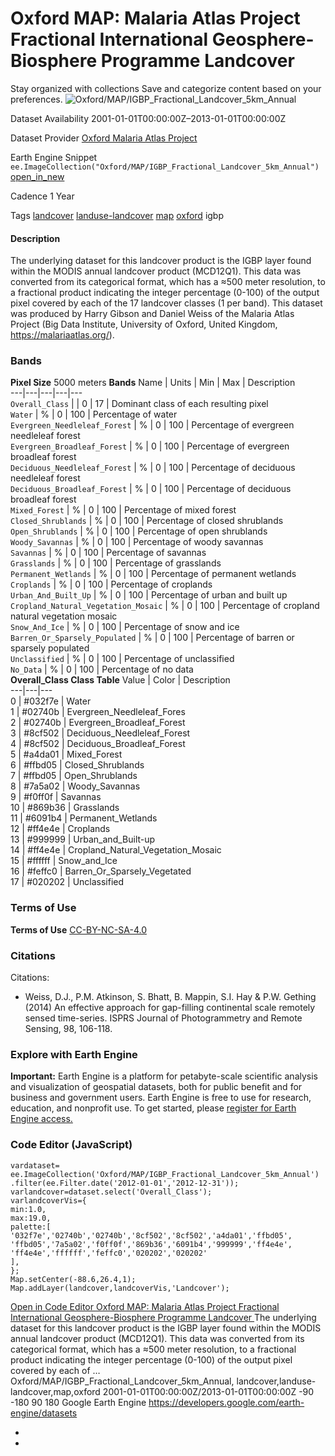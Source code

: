  
#  Oxford MAP: Malaria Atlas Project Fractional International Geosphere-Biosphere Programme Landcover 
Stay organized with collections  Save and categorize content based on your preferences. 
![Oxford/MAP/IGBP_Fractional_Landcover_5km_Annual](https://developers.google.com/earth-engine/datasets/images/Oxford/Oxford_MAP_IGBP_Fractional_Landcover_5km_Annual_sample.png) 

Dataset Availability
    2001-01-01T00:00:00Z–2013-01-01T00:00:00Z 

Dataset Provider
     [ Oxford Malaria Atlas Project ](https://malariaatlas.org/) 

Earth Engine Snippet
     `    ee.ImageCollection("Oxford/MAP/IGBP_Fractional_Landcover_5km_Annual")   ` [ open_in_new ](https://code.earthengine.google.com/?scriptPath=Examples:Datasets/Oxford/Oxford_MAP_IGBP_Fractional_Landcover_5km_Annual) 

Cadence
    1 Year 

Tags
     [landcover](https://developers.google.com/earth-engine/datasets/tags/landcover) [landuse-landcover](https://developers.google.com/earth-engine/datasets/tags/landuse-landcover) [map](https://developers.google.com/earth-engine/datasets/tags/map) [oxford](https://developers.google.com/earth-engine/datasets/tags/oxford)
igbp
#### Description
The underlying dataset for this landcover product is the IGBP layer found within the MODIS annual landcover product (MCD12Q1). This data was converted from its categorical format, which has a ≈500 meter resolution, to a fractional product indicating the integer percentage (0-100) of the output pixel covered by each of the 17 landcover classes (1 per band).
This dataset was produced by Harry Gibson and Daniel Weiss of the Malaria Atlas Project (Big Data Institute, University of Oxford, United Kingdom, <https://malariaatlas.org/>).
### Bands
**Pixel Size** 5000 meters 
**Bands**
Name | Units | Min | Max | Description  
---|---|---|---|---  
`Overall_Class` |  |  0  |  17  | Dominant class of each resulting pixel  
`Water` | % |  0  |  100  | Percentage of water  
`Evergreen_Needleleaf_Forest` | % |  0  |  100  | Percentage of evergreen needleleaf forest  
`Evergreen_Broadleaf_Forest` | % |  0  |  100  | Percentage of evergreen broadleaf forest  
`Deciduous_Needleleaf_Forest` | % |  0  |  100  | Percentage of deciduous needleleaf forest  
`Deciduous_Broadleaf_Forest` | % |  0  |  100  | Percentage of deciduous broadleaf forest  
`Mixed_Forest` | % |  0  |  100  | Percentage of mixed forest  
`Closed_Shrublands` | % |  0  |  100  | Percentage of closed shrublands  
`Open_Shrublands` | % |  0  |  100  | Percentage of open shrublands  
`Woody_Savannas` | % |  0  |  100  | Percentage of woody savannas  
`Savannas` | % |  0  |  100  | Percentage of savannas  
`Grasslands` | % |  0  |  100  | Percentage of grasslands  
`Permanent_Wetlands` | % |  0  |  100  | Percentage of permanent wetlands  
`Croplands` | % |  0  |  100  | Percentage of croplands  
`Urban_And_Built_Up` | % |  0  |  100  | Percentage of urban and built up  
`Cropland_Natural_Vegetation_Mosaic` | % |  0  |  100  | Percentage of cropland natural vegetation mosaic  
`Snow_And_Ice` | % |  0  |  100  | Percentage of snow and ice  
`Barren_Or_Sparsely_Populated` | % |  0  |  100  | Percentage of barren or sparsely populated  
`Unclassified` | % |  0  |  100  | Percentage of unclassified  
`No_Data` | % |  0  |  100  | Percentage of no data  
**Overall_Class Class Table**
Value | Color | Description  
---|---|---  
0 | #032f7e | Water  
1 | #02740b | Evergreen_Needleleaf_Fores  
2 | #02740b | Evergreen_Broadleaf_Forest  
3 | #8cf502 | Deciduous_Needleleaf_Forest  
4 | #8cf502 | Deciduous_Broadleaf_Forest  
5 | #a4da01 | Mixed_Forest  
6 | #ffbd05 | Closed_Shrublands  
7 | #ffbd05 | Open_Shrublands  
8 | #7a5a02 | Woody_Savannas  
9 | #f0ff0f | Savannas  
10 | #869b36 | Grasslands  
11 | #6091b4 | Permanent_Wetlands  
12 | #ff4e4e | Croplands  
13 | #999999 | Urban_and_Built-up  
14 | #ff4e4e | Cropland_Natural_Vegetation_Mosaic  
15 | #ffffff | Snow_and_Ice  
16 | #feffc0 | Barren_Or_Sparsely_Vegetated  
17 | #020202 | Unclassified  
### Terms of Use
**Terms of Use**
[CC-BY-NC-SA-4.0](https://spdx.org/licenses/CC-BY-NC-SA-4.0.html)
### Citations
Citations:
  * Weiss, D.J., P.M. Atkinson, S. Bhatt, B. Mappin, S.I. Hay & P.W. Gething (2014) An effective approach for gap-filling continental scale remotely sensed time-series. ISPRS Journal of Photogrammetry and Remote Sensing, 98, 106-118.


### Explore with Earth Engine
**Important:** Earth Engine is a platform for petabyte-scale scientific analysis and visualization of geospatial datasets, both for public benefit and for business and government users. Earth Engine is free to use for research, education, and nonprofit use. To get started, please [register for Earth Engine access.](https://console.cloud.google.com/earth-engine)
### Code Editor (JavaScript)
```
vardataset=
ee.ImageCollection('Oxford/MAP/IGBP_Fractional_Landcover_5km_Annual')
.filter(ee.Filter.date('2012-01-01','2012-12-31'));
varlandcover=dataset.select('Overall_Class');
varlandcoverVis={
min:1.0,
max:19.0,
palette:[
'032f7e','02740b','02740b','8cf502','8cf502','a4da01','ffbd05',
'ffbd05','7a5a02','f0ff0f','869b36','6091b4','999999','ff4e4e',
'ff4e4e','ffffff','feffc0','020202','020202'
],
};
Map.setCenter(-88.6,26.4,1);
Map.addLayer(landcover,landcoverVis,'Landcover');
```
[ Open in Code Editor ](https://code.earthengine.google.com/?scriptPath=Examples:Datasets/Oxford/Oxford_MAP_IGBP_Fractional_Landcover_5km_Annual)
[ Oxford MAP: Malaria Atlas Project Fractional International Geosphere-Biosphere Programme Landcover ](https://developers.google.com/earth-engine/datasets/catalog/Oxford_MAP_IGBP_Fractional_Landcover_5km_Annual)
The underlying dataset for this landcover product is the IGBP layer found within the MODIS annual landcover product (MCD12Q1). This data was converted from its categorical format, which has a ≈500 meter resolution, to a fractional product indicating the integer percentage (0-100) of the output pixel covered by each of …
Oxford/MAP/IGBP_Fractional_Landcover_5km_Annual, landcover,landuse-landcover,map,oxford 
2001-01-01T00:00:00Z/2013-01-01T00:00:00Z
-90 -180 90 180 
Google Earth Engine
https://developers.google.com/earth-engine/datasets
  * [ ](https://doi.org/https://malariaatlas.org/)
  * [ ](https://doi.org/https://developers.google.com/earth-engine/datasets/catalog/Oxford_MAP_IGBP_Fractional_Landcover_5km_Annual)


